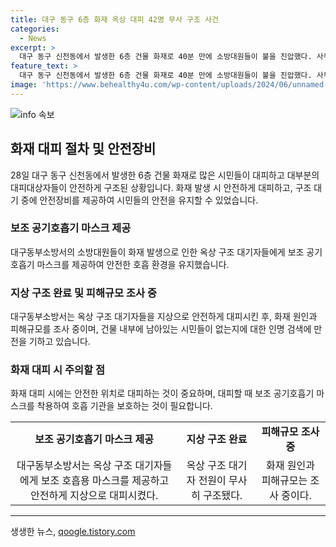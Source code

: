 ```yaml
---
title: 대구 동구 6층 화재 옥상 대피 42명 무사 구조 사건
categories:
  - News
excerpt: >
  대구 동구 신천동에서 발생한 6층 건물 화재로 40분 만에 소방대원들이 불을 진압했다. 사무실 직원 등 42명은 연기로 옥상에서 대기했으며, 오후 1시 44분에 무사히 구조됐다. 인명피해는 없었지만 연기 흡입으로 16명이 병원으로 이송됐다. 화재 원인과 피해규모는 조사 중이며, 소방당국은 계속해서 인명 검색에 집중하고 있다. (150자)
feature_text: >
  대구 동구 신천동에서 발생한 6층 건물 화재로 40분 만에 소방대원들이 불을 진압했다. 사무실 직원 등 42명은 연기로 옥상에서 대기했으며, 오후 1시 44분에 무사히 구조됐다. 인명피해는 없었지만 연기 흡입으로 16명이 병원으로 이송됐다. 화재 원인과 피해규모는 조사 중이며, 소방당국은 계속해서 인명 검색에 집중하고 있다. (150자)
image: 'https://www.behealthy4u.com/wp-content/uploads/2024/06/unnamed-file.png'
---
```


<p><img src="https://www.behealthy4u.com/wp-content/uploads/2024/06/unnamed-file.png" alt="info 속보" /></p>

<h2 data-ke-size="size26">화재 대피 절차 및 안전장비</h2>

<p data-ke-size="size16">28일 대구 동구 신천동에서 발생한 6층 건물 화재로 많은 시민들이 대피하고 대부분의 대피대상자들이 안전하게 구조된 상황입니다. 화재 발생 시 안전하게 대피하고, 구조 대기 중에 안전장비를 제공하여 시민들의 안전을 유지할 수 있었습니다.</p>

<h3>보조 공기호흡기 마스크 제공</h3>

<p data-ke-size="size16">대구동부소방서의 소방대원들이 화재 발생으로 인한 옥상 구조 대기자들에게 보조 공기호흡기 마스크를 제공하여 안전한 호흡 환경을 유지했습니다.</p>

<h3>지상 구조 완료 및 피해규모 조사 중</h3>

<p data-ke-size="size16">대구동부소방서는 옥상 구조 대기자들을 지상으로 안전하게 대피시킨 후, 화재 원인과 피해규모를 조사 중이며, 건물 내부에 남아있는 시민들이 없는지에 대한 인명 검색에 만전을 기하고 있습니다.</p>

<h3>화재 대피 시 주의할 점</h3>

<p data-ke-size="size16">화재 대피 시에는 안전한 위치로 대피하는 것이 중요하며, 대피할 때 보조 공기호흡기 마스크를 착용하여 호흡 기관을 보호하는 것이 필요합니다.</p>

<table>
  <tr>
    <td style="text-align: center; height: 17px;"><b>보조 공기호흡기 마스크 제공</b></td>
    <td style="text-align: center; height: 17px;"><b>지상 구조 완료</b></td>
    <td style="text-align: center; height: 17px;"><b>피해규모 조사 중</b></td>
  </tr>
  <tr>
    <td style="text-align: center; height: 17px;">대구동부소방서는 옥상 구조 대기자들에게 보조 호흡용 마스크를 제공하고 안전하게 지상으로 대피시켰다.</td>
    <td style="text-align: center; height: 17px;">옥상 구조 대기자 전원이 무사히 구조됐다.</td>
    <td style="text-align: center; height: 17px;">화재 원인과 피해규모는 조사 중이다.</td>
  </tr>
</table>

<hr>
생생한 뉴스, <a href="https://qoogle.tistory.com" rel="dofollow">qoogle.tistory.com</a>


